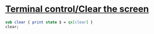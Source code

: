 [1]: http://rosettacode.org/wiki/Terminal_control/Clear_the_screen

# [Terminal control/Clear the screen][1]

```perl
sub clear { print state $ = qx[clear] }
clear;
```